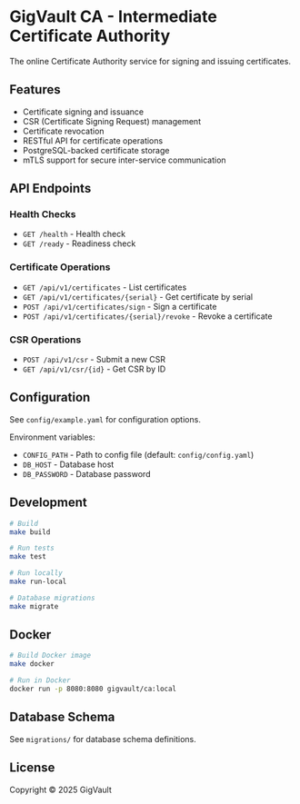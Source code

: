 # GigVault CA - Intermediate Certificate Authority

The online Certificate Authority service for signing and issuing certificates.

## Features

- Certificate signing and issuance
- CSR (Certificate Signing Request) management
- Certificate revocation
- RESTful API for certificate operations
- PostgreSQL-backed certificate storage
- mTLS support for secure inter-service communication

## API Endpoints

### Health Checks
- `GET /health` - Health check
- `GET /ready` - Readiness check

### Certificate Operations
- `GET /api/v1/certificates` - List certificates
- `GET /api/v1/certificates/{serial}` - Get certificate by serial
- `POST /api/v1/certificates/sign` - Sign a certificate
- `POST /api/v1/certificates/{serial}/revoke` - Revoke a certificate

### CSR Operations
- `POST /api/v1/csr` - Submit a new CSR
- `GET /api/v1/csr/{id}` - Get CSR by ID

## Configuration

See `config/example.yaml` for configuration options.

Environment variables:
- `CONFIG_PATH` - Path to config file (default: `config/config.yaml`)
- `DB_HOST` - Database host
- `DB_PASSWORD` - Database password

## Development

```bash
# Build
make build

# Run tests
make test

# Run locally
make run-local

# Database migrations
make migrate
```

## Docker

```bash
# Build Docker image
make docker

# Run in Docker
docker run -p 8080:8080 gigvault/ca:local
```

## Database Schema

See `migrations/` for database schema definitions.

## License

Copyright © 2025 GigVault

